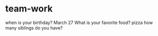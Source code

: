 # team-work
when is your birthday?
March 27
What is your favorite food?
pizza
how many siblings do you have?
